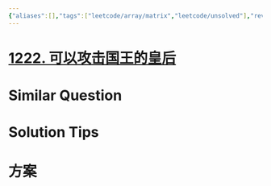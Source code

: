 ```yaml
---
{"aliases":[],"tags":["leetcode/array/matrix","leetcode/unsolved"],"review-dates":[],"dg-publish":true,"difficulty":"medium","date-created":"2023-09-14-Thu, 9:37:12 am","date-modified":"2023-09-14-Thu, 9:37:31 am","permalink":"/programming/basic/leetcode/1222. 可以攻击国王的皇后/","dgPassFrontmatter":true}
---
```



# [1222. 可以攻击国王的皇后](https://leetcode.cn/problems/queens-that-can-attack-the-king/description/?envType=daily-question&envId=2023-09-14)

# Similar Question

# Solution Tips

# 方案
